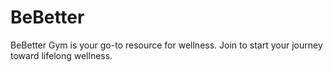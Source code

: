 # BeBetter
 BeBetter Gym is your go-to resource for  wellness. Join  to start your journey toward lifelong wellness.
